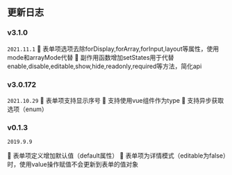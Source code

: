 ## 更新日志

### v3.1.0
<code>2021.11.1</code>
🌟 表单项选项去除forDisplay,forArray,forInput,layout等属性，使用mode和arrayMode代替
🌟 副作用函数增加setStates用于代替enable,disable,editable,show,hide,readonly,required等方法，简化api

### v3.0.172
<code>2021.10.29</code>
🌟 表单项支持显示序号
🌟 支持使用vue组件作为type
🌟 支持异步获取选项（enum）


### v0.1.3

<code>2019.9.9</code>

🌟 表单项定义增加默认值（default属性）
🌟 表单项为详情模式（editable为false）时，使用value操作赋值不会更新到表单的值对象

